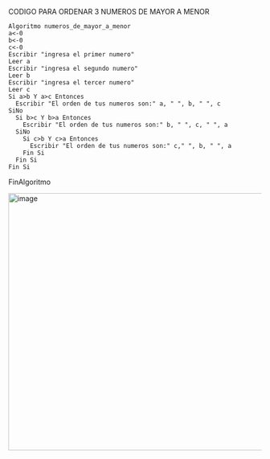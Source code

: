 CODIGO PARA ORDENAR 3 NUMEROS DE MAYOR A MENOR 

    Algoritmo numeros_de_mayor_a_menor
    a<-0
    b<-0
    c<-0
    Escribir "ingresa el primer numero"
    Leer a
    Escribir "ingresa el segundo numero"
    Leer b
    Escribir "ingresa el tercer numero"
    Leer c
    Si a>b Y a>c Entonces
      Escribir "El orden de tus numeros son:" a, " ", b, " ", c
    SiNo
      Si b>c Y b>a Entonces
        Escribir "El orden de tus numeros son:" b, " ", c, " ", a
      SiNo
        Si c>b Y c>a Entonces
          Escribir "El orden de tus numeros son:" c," ", b, " ", a
        Fin Si
      Fin Si
    Fin Si


  FinAlgoritmo      

<img width="512" alt="image" src="https://user-images.githubusercontent.com/113805099/195227048-bc48e8c8-5a27-4859-bf6c-e70103aa88d8.png"> 

